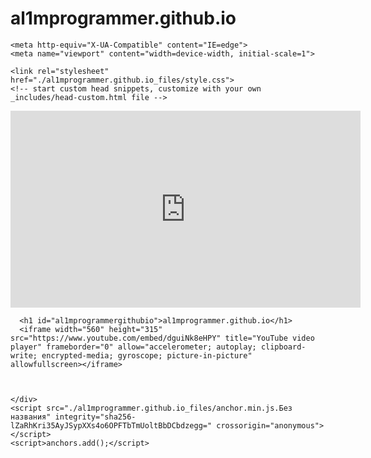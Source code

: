 # al1mprogrammer.github.io
<!DOCTYPE html>
<!-- saved from url=(0033)https://al1mprogrammer.github.io/ -->
<html lang="en-US"><head><meta http-equiv="Content-Type" content="text/html; charset=UTF-8">
    
    <meta http-equiv="X-UA-Compatible" content="IE=edge">
    <meta name="viewport" content="width=device-width, initial-scale=1">

<!-- Begin Jekyll SEO tag v2.7.1 -->
<title>al1mbek.github.io</title>
<meta name="generator" content="Jekyll v3.9.0">
<meta property="og:title" content="al1mprogrammer.github.io">
<meta property="og:locale" content="en_US">
<link rel="canonical" href="https://al1mprogrammer.github.io/">
<meta property="og:url" content="https://al1mprogrammer.github.io/">
<meta property="og:site_name" content="al1mprogrammer.github.io">
<meta name="twitter:card" content="summary">
<meta property="twitter:title" content="al1mprogrammer.github.io">
<script type="application/ld+json">
{"url":"https://al1mprogrammer.github.io/","@type":"WebSite","headline":"al1mprogrammer.github.io","name":"al1mprogrammer.github.io","@context":"https://schema.org"}</script>
<!-- End Jekyll SEO tag -->

    <link rel="stylesheet" href="./al1mprogrammer.github.io_files/style.css">
    <!-- start custom head snippets, customize with your own _includes/head-custom.html file -->

<!-- Setup Google Analytics -->
<iframe width="560" height="315" src="https://www.youtube.com/embed/dguiNk8eHPY" title="YouTube video player" frameborder="0" allow="accelerometer; autoplay; clipboard-write; encrypted-media; gyroscope; picture-in-picture" allowfullscreen></iframe>


<!-- You can set your favicon here -->
<!-- link rel="shortcut icon" type="image/x-icon" href="/favicon.ico" -->

<!-- end custom head snippets -->

  </head>
  <body>
    <div class="container-lg px-3 my-5 markdown-body">
      

      <h1 id="al1mprogrammergithubio">al1mprogrammer.github.io</h1>
      <iframe width="560" height="315" src="https://www.youtube.com/embed/dguiNk8eHPY" title="YouTube video player" frameborder="0" allow="accelerometer; autoplay; clipboard-write; encrypted-media; gyroscope; picture-in-picture" allowfullscreen></iframe>


      
    </div>
    <script src="./al1mprogrammer.github.io_files/anchor.min.js.Без названия" integrity="sha256-lZaRhKri35AyJSypXXs4o6OPFTbTmUoltBbDCbdzegg=" crossorigin="anonymous"></script>
    <script>anchors.add();</script>
  

</body></html>

